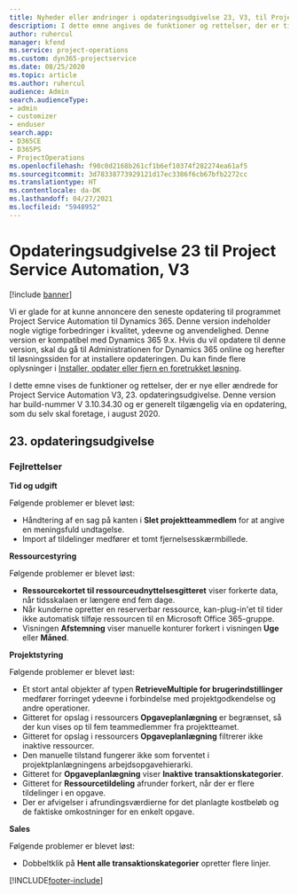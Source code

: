 ```yaml
---
title: Nyheder eller ændringer i opdateringsudgivelse 23, V3, til Project Service Automation
description: I dette emne angives de funktioner og rettelser, der er tilgængelige til Project Service Automation, opdateringsudgivelse 23, V3.
author: ruhercul
manager: kfend
ms.service: project-operations
ms.custom: dyn365-projectservice
ms.date: 08/25/2020
ms.topic: article
ms.author: ruhercul
audience: Admin
search.audienceType:
- admin
- customizer
- enduser
search.app:
- D365CE
- D365PS
- ProjectOperations
ms.openlocfilehash: f90c0d2168b261cf1b6ef10374f282274ea61af5
ms.sourcegitcommit: 3d78338773929121d17ec3386f6cb67bfb2272cc
ms.translationtype: HT
ms.contentlocale: da-DK
ms.lasthandoff: 04/27/2021
ms.locfileid: "5948952"
---
```

# <a name="project-service-automation-update-release-23-v3"></a>Opdateringsudgivelse 23 til Project Service Automation, V3

[!include [banner](../includes/psa-now-project-operations.md)]

Vi er glade for at kunne annoncere den seneste opdatering til programmet Project Service Automation til Dynamics 365. Denne version indeholder nogle vigtige forbedringer i kvalitet, ydeevne og anvendelighed. Denne version er kompatibel med Dynamics 365 9.x. Hvis du vil opdatere til denne version, skal du gå til Administrationen for Dynamics 365 online og herefter til løsningssiden for at installere opdateringen. Du kan finde flere oplysninger i [Installer, opdater eller fjern en foretrukket løsning](/power-platform/admin/install-remove-preferred-solution).

I dette emne vises de funktioner og rettelser, der er nye eller ændrede for Project Service Automation V3, 23. opdateringsudgivelse. Denne version har build-nummer V 3.10.34.30 og er generelt tilgængelig via en opdatering, som du selv skal foretage, i august 2020.

## <a name="update-release-23"></a>23. opdateringsudgivelse

### <a name="bug-fixes"></a>Fejlrettelser

**Tid og udgift**

Følgende problemer er blevet løst:
- Håndtering af en sag på kanten i **Slet projektteammedlem** for at angive en meningsfuld undtagelse.
- Import af tildelinger medfører et tomt fjernelsesskærmbillede.

**Ressourcestyring**

Følgende problemer er blevet løst:

- **Ressourcekortet til ressourceudnyttelsesgitteret** viser forkerte data, når tidsskalaen er længere end fem dage.
- Når kunderne opretter en reserverbar ressource, kan-plug-in'et til tider ikke automatisk tilføje ressourcen til en Microsoft Office 365-gruppe.
- Visningen **Afstemning** viser manuelle konturer forkert i visningen **Uge** eller **Måned**.

**Projektstyring**

Følgende problemer er blevet løst:

- Et stort antal objekter af typen **RetrieveMultiple for brugerindstillinger** medfører forringet ydeevne i forbindelse med projektgodkendelse og andre operationer.
- Gitteret for opslag i ressourcers **Opgaveplanlægning** er begrænset, så der kun vises op til fem teammedlemmer fra projektteamet. 
- Gitteret for opslag i ressourcers **Opgaveplanlægning** filtrerer ikke inaktive ressourcer.
- Den manuelle tilstand fungerer ikke som forventet i projektplanlægningens arbejdsopgavehierarki.
- Gitteret for **Opgaveplanlægning** viser **Inaktive transaktionskategorier**.
- Gitteret for **Ressourcetildeling** afrunder forkert, når der er flere tildelinger i en opgave.
- Der er afvigelser i afrundingsværdierne for det planlagte kostbeløb og de faktiske omkostninger for en enkelt opgave.

**Sales**

Følgende problemer er blevet løst:

- Dobbeltklik på **Hent alle transaktionskategorier** opretter flere linjer.


[!INCLUDE[footer-include](../includes/footer-banner.md)]